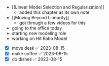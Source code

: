 - [[Linear Model Selection and Regularization]] 
	- added this chapter as its own note
- [[Moving Beyond Linearity]]
	- got through a few videos for this
- going to the office today
- starting new modeling role
- working on Hit Ratio Model
- [x] move desk ✅ 2023-08-15
- [x] make coffee ✅ 2023-08-15
- [x] do dishes ✅ 2023-08-15

